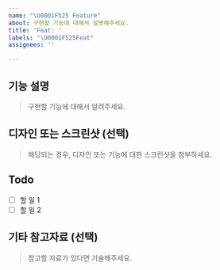 ```yaml
---
name: "\U0001F525 Feature"
about: 구현할 기능에 대해서 설명해주세요.
title: 'Feat: '
labels: "\U0001F525Feat"
assignees: ''

---
```


## 기능 설명
> 구현할 기능에 대해서 알려주세요.
> 

## 디자인 또는 스크린샷 (선택)
> 해당되는 경우, 디자인 또는 기능에 대한 스크린샷을 첨부하세요.
> 

## Todo
- [ ] 할 일 1
- [ ] 할 일 2

## 기타 참고자료 (선택)
> 참고할 자료가 있다면 기술해주세요.
>